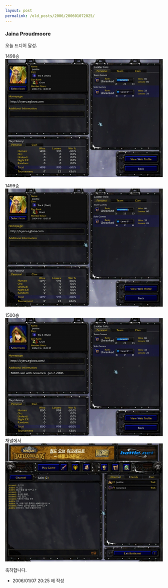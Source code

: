 ```yaml
---
layout: post
permalink: /old_posts/2006/200601072025/
---
```


### Jaina Proudmoore

오늘 드디어 달성.

1498승
![c0003499_20235370.jpg](200601072025/c0003499_20235370.jpg)

1499승
![c0003499_20241513.jpg](200601072025/c0003499_20241513.jpg)

1500승
![c0003499_20242893.jpg](200601072025/c0003499_20242893.jpg)
채널에서
![c0003499_20244465.jpg](200601072025/c0003499_20244465.jpg)

축하합니다.






- 2006/01/07 20:25 에 작성